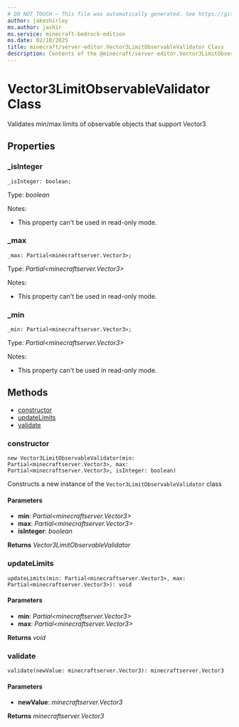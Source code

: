 ```yaml
---
# DO NOT TOUCH — This file was automatically generated. See https://github.com/mojang/minecraftapidocsgenerator to modify descriptions, examples, etc.
author: jakeshirley
ms.author: jashir
ms.service: minecraft-bedrock-edition
ms.date: 02/10/2025
title: minecraft/server-editor.Vector3LimitObservableValidator Class
description: Contents of the @minecraft/server-editor.Vector3LimitObservableValidator class.
---
```

# Vector3LimitObservableValidator Class

Validates min/max limits of observable objects that support Vector3

## Properties

### **_isInteger**
`_isInteger: boolean;`

Type: *boolean*

Notes:
  - This property can't be used in read-only mode.

### **_max**
`_max: Partial<minecraftserver.Vector3>;`

Type: *Partial<minecraftserver.Vector3>*

Notes:
  - This property can't be used in read-only mode.

### **_min**
`_min: Partial<minecraftserver.Vector3>;`

Type: *Partial<minecraftserver.Vector3>*

Notes:
  - This property can't be used in read-only mode.

## Methods
- [constructor](#(constructor))
- [updateLimits](#updatelimits)
- [validate](#validate)

### **constructor**
`
new Vector3LimitObservableValidator(min: Partial<minecraftserver.Vector3>, max: Partial<minecraftserver.Vector3>, isInteger: boolean)
`

Constructs a new instance of the `Vector3LimitObservableValidator` class

#### **Parameters**
- **min**: *Partial<minecraftserver.Vector3>*
- **max**: *Partial<minecraftserver.Vector3>*
- **isInteger**: *boolean*

**Returns** *Vector3LimitObservableValidator*

### **updateLimits**
`
updateLimits(min: Partial<minecraftserver.Vector3>, max: Partial<minecraftserver.Vector3>): void
`

#### **Parameters**
- **min**: *Partial<minecraftserver.Vector3>*
- **max**: *Partial<minecraftserver.Vector3>*

**Returns** *void*

### **validate**
`
validate(newValue: minecraftserver.Vector3): minecraftserver.Vector3
`

#### **Parameters**
- **newValue**: *minecraftserver.Vector3*

**Returns** *minecraftserver.Vector3*
